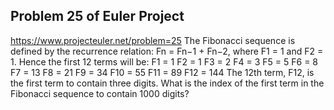 ## Problem 25 of Euler Project 
https://www.projecteuler.net/problem=25
The Fibonacci sequence is defined by the recurrence relation:
Fn = Fn−1 + Fn−2, where F1 = 1 and F2 = 1.
Hence the first 12 terms will be:
F1 = 1
F2 = 1
F3 = 2
F4 = 3
F5 = 5
F6 = 8
F7 = 13
F8 = 21
F9 = 34
F10 = 55
F11 = 89
F12 = 144
The 12th term, F12, is the first term to contain three digits.
What is the index of the first term in the Fibonacci sequence to contain 1000 digits?